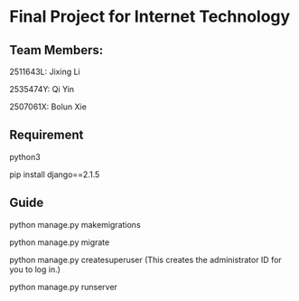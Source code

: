 # Final Project for Internet Technology

## Team Members:
2511643L: Jixing Li 

2535474Y: Qi Yin 

2507061X: Bolun Xie

## Requirement
python3

pip install django==2.1.5

## Guide
python manage.py makemigrations

python manage.py migrate

python manage.py createsuperuser (This creates the administrator ID for you to log in.)

python manage.py runserver